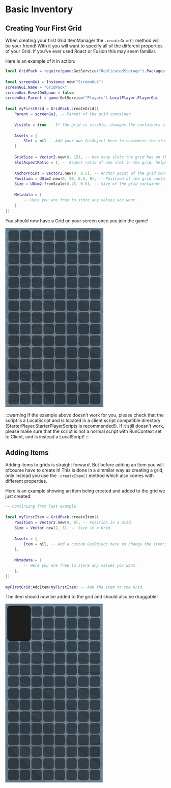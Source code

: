 # Basic Inventory

## Creating Your First Grid
When creating your first Grid ItemManager the `.createGrid()` method will be your friend! With it you will want to specify all of the different properties of your Grid. If you've ever used Roact or Fusion this may seem familiar.

Here is an example of it in action:

```lua
local GridPack = require(game:GetService("ReplicatedStorage").Packages.GridPack)

local screenGui = Instance.new("ScreenGui")
screenGui.Name = "GridPack"
screenGui.ResetOnSpawn = false
screenGui.Parent = game:GetService("Players").LocalPlayer.PlayerGui

local myFirstGrid = GridPack.createGrid({
    Parent = screenGui, -- Parent of the grid container.

    Visible = true -- If the grid is visible, changes the containers visible property. Also disables item interaction on all items inside. BY DEFAULT THIS IS SET TO FALSE to prevent the inventory being shown when first creating the Grid.

    Assets = {
        Slot = nil -- Add your own GuiObject here to customize the slots in the grid.
    }

    GridSize = Vector2.new(8, 15), -- How many slots the grid has on the X and Y axes.
    SlotAspectRatio = 1, -- Aspect ratio of one slot in the grid, helps with different resolutions if you're using scale instead of offset.

    AnchorPoint = Vector2.new(0, 0.5), -- Anchor point of the grid container.
    Position = UDim2.new(0, 20, 0.5, 0), -- Position of the grid container.
    Size = UDim2.fromScale(0.25, 0.5), -- Size of the grid container.
	
    Metadata = {
        -- Here you are free to store any values you want.
    }
})
```

You should now have a Grid on your screen once you join the game!

![](/MyFirstGrid.png)

:::warning
If the example above doesn't work for you, please check that the script is a LocalScript and is located in a client script compatible directory (StarterPlayer.StarterPlayerScripts is recommended!). If it still doesn't work, please make sure that the script is not a normal script with RunContext set to Client, and is instead a LocalScript!
:::

## Adding Items
Adding items to grids is straight forward. But before adding an Item you will ofcourse have to create it! This is done in a simmilar way as creating a grid, only instead you use the `.createItem()` method which also comes with different properties.

Here is an example showing an item being created and added to the grid we just created:

```lua
-- Continuing from last example.

local myFirstItem = GridPack.createItem({
    Position = Vector2.new(0, 0), -- Position in a Grid.
    Size = Vector.new(2, 3), -- Size in a Grid.

    Assets = {
        Item = nil, -- Add a custom GuiObject here to change the item's gui element.
    },
	
    Metadata = {
        -- Here you are free to store any values you want.
    },
})

myFirstGrid:AddItem(myFirstItem) -- Add the item to the Grid.
```

The item should now be added to the grid and should also be draggable!

![](/MyFirstItem.png)